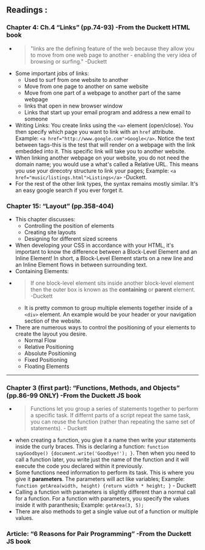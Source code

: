 ## Readings : 

### Chapter 4: Ch.4 “Links” (pp.74-93) -From the Duckett HTML book
- > "links are the defining feature of the web because they allow you to move from one web page to another - enabling the very idea of browsing or surfing." -Duckett
- Some important jobs of links:
  * Used to surf from one website to another
  * Move from one page to another on same website
  * Move from one part of a webpage to another part of the same webpage
  * links that open in new browser window
  * Links that start up your email program and address a new email to someone
- Writing Links: You create links using the `<a>` element (open/close). You then specify which page you want to link with an `href` attribute. Example: `<a href="http://www.google.com">Google</a>`. Notice the text between tags-this is the test that will render on a webpage with the link embedded into it. This specific link will take you to another website.
- When linking another webpage on your website, you do not need the domain name; you would use a what's called a Relative URL. This means you use your direcotry structure to link your pages; Example: `<a href="music/listings.html">Listings</a>` -Duckett.
- For the rest of the other link types, the syntax remains mostly similar. It's an easy google search if you ever forget it.

### Chapter 15: “Layout” (pp.358-404)
- This chapter discusses:
  * Controlling the position of elements
  * Creating site layouts
  * Designing for different sized screens
- When developing your CSS in accordance with your HTML, it's important to know the difference between a Block-Level Element and an Inline Element! In short, a Block-Level Element starts on a new line and an Inline Element flows in between surrounding text.
- Containing Elements: 
- > If one block-level element sits inside another block-level element then the outer box is known as the **containing** or **parent** element. -Duckett
  * It is pretty common to group multiple elements together inside of a `<div>` element. An example would be your header or your navigation section of the website.
- There are numerous ways to control the positioning of your elements to create the layout you desire.
  * Normal Flow
  * Relative Positioning
  * Absolute Positioning
  * Fixed Positioning
  * Floating Elements

*** 

### Chapter 3 (first part): “Functions, Methods, and Objects” (pp.86-99 ONLY) -From the Duckett JS book
- > Functions let you group a series of statements together to perform a specific task. If differnt parts of a script repeat the same task, you can reuse the function (rather than repeating the same set of statements). - Duckett
- when creating a function, you give it a name then write your statements inside the curly braces. This is declaring a function: `function sayGoodbye() {document.write('Goodbye!'); }`. Then when you need to call a function later, you write just the name of the function and it will execute the code you declared within it previously.
- Some functions need information to perform its task. This is where you give it **parameters**. The parameters will act like variables; Example: `function getArea(width, height) {return width * height; }` - Duckett
- Calling a function with parameters is slightly different than a normal call for a function. For a function with parameters, you specify the values inside it with paranthesis; Example: `getArea(3, 5);`
- There are also methods to get a single value out of a function or multiple values.

### Article: “6 Reasons for Pair Programming” -From the Duckett JS book

